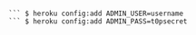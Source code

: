 
``` $ heroku addons:add shared-database    

``` $ heroku config:add ADMIN_USER=username
``` $ heroku config:add ADMIN_PASS=t0psecret